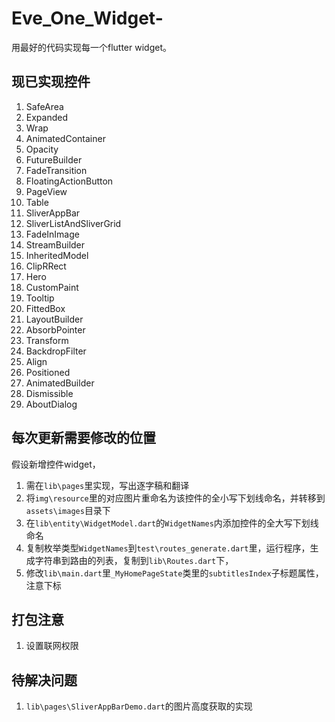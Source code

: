 # Eve_One_Widget-

用最好的代码实现每一个flutter widget。

## 现已实现控件

1. SafeArea
2. Expanded
3. Wrap
4. AnimatedContainer
5. Opacity
6. FutureBuilder
7. FadeTransition
8. FloatingActionButton
9. PageView
10. Table
11. SliverAppBar
12. SliverListAndSliverGrid
13. FadeInImage
14. StreamBuilder
15. InheritedModel
16. ClipRRect
17. Hero
18. CustomPaint
19. Tooltip
20. FittedBox
21. LayoutBuilder
22. AbsorbPointer
23. Transform
24. BackdropFilter
25. Align
26. Positioned
27. AnimatedBuilder
28. Dismissible
83. AboutDialog

## 每次更新需要修改的位置

假设新增控件widget，
1. 需在`lib\pages`里实现，写出逐字稿和翻译
2. 将`img\resource`里的对应图片重命名为该控件的全小写下划线命名，并转移到`assets\images`目录下
3. 在`lib\entity\WidgetModel.dart`的`WidgetNames`内添加控件的全大写下划线命名
4. 复制枚举类型`WidgetNames`到`test\routes_generate.dart`里，运行程序，生成字符串到路由的列表，复制到`lib\Routes.dart`下，
5. 修改`lib\main.dart`里`_MyHomePageState`类里的`subtitlesIndex`子标题属性，注意下标

## 打包注意
1. 设置联网权限

## 待解决问题
1. `lib\pages\SliverAppBarDemo.dart`的图片高度获取的实现